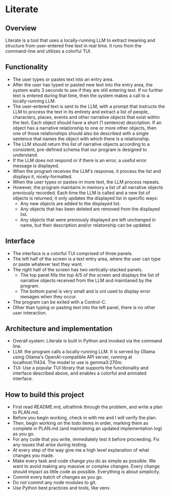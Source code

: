 # Literate

## Overview
Literate is a tool that uses a locally-running LLM to extract meaning and structure from user-entered free text in real time. It runs from the command-line and utilizes a colorful TUI.

## Functionality
- The user types or pastes text into an entry area.
- After the user has typed or pasted new text into the entry area, the system waits 3 seconds to see if they are still entering text. If no further text is entered during that time, then the system makes a call to a locally-running LLM.
- The user-entered text is sent to the LLM, with a prompt that instructs the LLM to process the text in its entirety and extract a list of people, characters, places, events and other narrative objects that exist within the text. Each object should have a short (1 sentence) description. If an object has a narrative relationship to one or more other objects, then one of those relationships should also be described with a single sentence that names the object with which there is a relationship.
- The LLM should return this list of narrative objects according to a consistent, pre-defined schema that our program is designed to understand.
- If the LLM does not respond or if there is an error, a useful error message is displayed.
- When the program receives the LLM's response, it process the list and displays it, nicely-formatted.
- When the user types or pastes-in more text, the LLM process repeats.
- However, the program maintains in memory a list of all narrative objects previously recorded. Each time the LLM is called and a new list of objects is returned, it only updates the displayed list in specific ways:
    - Any new objects are added to the displayed list.
    - Any objects that hav been deleted are removed from the displayed list.
    - Any objects that were previously displayed are left unchanged in name, but their description and/or relatonship can be updated.

## Interface
- The interface is a colorful TUI comprised of three panels.
- The left half of the screen is a text entry area, where the user can type or paste whatever text they want.
- The right half of the screen has two vertically-stacked panels.
    - The top panel fills the top 4/5 of the screen and displays the list of narrative objects received from the LLM and maintianed by the program.
    - The bottom panel is very small and is onl used to display error mesages when they occur.
- The program can be exited with a Control-C.
- Other than typing or pasting text into the left panel, there is no other user interaction.

## Architecture and implementation
- Overall system: Literate is built in Python and invoked via the command line.
- LLM: the program calls a locally-running LLM. It is served by Ollama using Ollama's OpenAI-compatible API server, running at localhost:11434. The model to use is gemma3:270m.
- TUI: Use a popular TUI library that supports the functionality and interface described above, and enables a colorful and animated interface.

## How to build this project
- First read README.md, ultrathink through the problem, and write a plan to PLAN.md.
- Before you begin working, check in with me and I will verify the plan.
- Then, begin working on the todo items in order, marking them as complete in PLAN.md (and maintaining an updated implementation log) as you go.
- For any code that you write, immediately test it before proceeding. Fix any issues that arise during testing.
- At every step of the way give me a high level explanation of what changes you made.
- Make every task and code change you do as simple as possible. We want to avoid making any massive or complex changes. Every change should impact as little code as possible. Everything is about simplicity.
- Commit every batch of changes as you go.
- Do not commit any node modules to git.
- Use Python best practices and tools, like venv.
